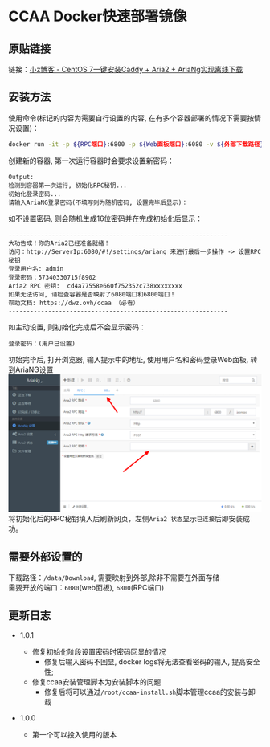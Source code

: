 # CCAA Docker快速部署镜像 #

## 原贴链接 ##
链接：[小z博客 - CentOS 7一键安装Caddy + Aria2 + AriaNg实现离线下载](https://www.xiaoz.me/archives/11250)

## 安装方法 ##
使用命令(标记的内容为需要自行设置的内容, 在有多个容器部署的情况下需要按情况设置)：
```bash
docker run -it -p ${RPC端口}:6800 -p ${Web面板端口}:6080 -v ${外部下载路径}:/data/Download lamgc/aria2ng
```
创建新的容器, 第一次运行容器时会要求设置新密码：
```
Output:
检测到容器第一次运行, 初始化RPC秘钥...
初始化登录密码...
请输入AriaNG登录密码(不填写则为随机密码, 设置完毕后显示)：
```
如不设置密码, 则会随机生成16位密码并在完成初始化后显示：
```
-------------------------------------------------------------
大功告成！你的Aria2已经准备就绪！
访问：http://ServerIp:6080/#!/settings/ariang 来进行最后一步操作 -> 设置RPC秘钥
登录用户名: admin
登录密码：57340330715f8902
Aria2 RPC 密钥:  cd4a77558e660f752352c738xxxxxxxx
如果无法访问, 请检查容器是否映射了6080端口和6800端口！
帮助文档: https://dwz.ovh/ccaa （必看）
-------------------------------------------------------------
```
如主动设置, 则初始化完成后不会显示密码：
```
登录密码：(用户已设置)
```
初始完毕后, 打开浏览器, 输入提示中的地址, 使用用户名和密码登录Web面板, 转到AriaNG设置
![AriaNG设置界面](14d6c337.bmp)
将初始化后的RPC秘钥填入后刷新网页，左侧`Aria2 状态`显示`已连接`后即安装成功。

## 需要外部设置的 ##
下载路径：`/data/Download`, 需要映射到外部,除非不需要在外面存储<br/>
需要开放的端口：`6080`(web面板), `6800`(RPC端口)

## 更新日志 ##
- 1.0.1
  - 修复初始化阶段设置密码时密码回显的情况
    - 修复后输入密码不回显, docker logs将无法查看密码的输入, 提高安全性;
  - 修复ccaa安装管理脚本为安装脚本的问题
    - 修复后将可以通过`/root/ccaa-install.sh`脚本管理ccaa的安装与卸载

- 1.0.0
  - 第一个可以投入使用的版本
